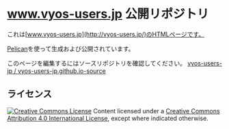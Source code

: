 
www.vyos-users.jp 公開リポジトリ
=======================

これは[www.vyos-users.jp](http://vyos-users.jp/)のHTMLページです。

[Pelican](http://docs.getpelican.com/)を使って生成および公開されています。

このページを編集するにはソースリポジトリを確認してください。
[vyos-users-jp / vyos-users-jp.github.io-source](https://github.com/vyos-users-jp/vyos-users-jp.github.io-source)


## ライセンス

<p>
<a rel="license" href="http://creativecommons.org/licenses/by-nc-sa/4.0/"><img alt="Creative Commons License" style="border-width:0" src="http://i.creativecommons.org/l/by-nc-sa/4.0/88x31.png" /></a> Content licensed under a <a rel="license" href="http://creativecommons.org/licenses/by-nc-sa/4.0/">Creative Commons Attribution 4.0 International License</a>, except where indicated otherwise.
</p>
